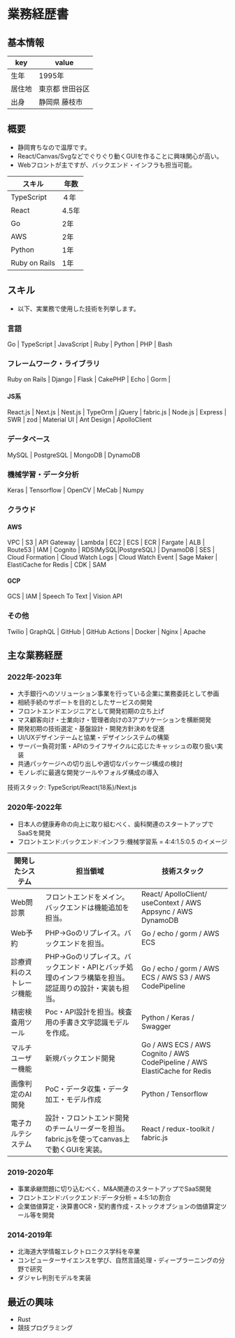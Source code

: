 # 業務経歴書

## 基本情報

|key|value|
|----|----|
|生年|1995年|
|居住地|東京都 世田谷区|
|出身|静岡県 藤枝市|

## 概要

- 静岡育ちなので温厚です。
- React/Canvas/Svgなどでぐりぐり動くGUIを作ることに興味関心が高い。
- Webフロントが主ですが、バックエンド・インフラも担当可能。

| スキル | 年数 |
|------------|----|
| TypeScript | ４年 |
| React | 4.5年 |
| Go | 2年 |
| AWS | 2年 |
| Python | 1年 |
| Ruby on Rails | 1年 |


## スキル
- 以下、実業務で使用した技術を列挙します。

### 言語
Go | TypeScript | JavaScript | Ruby | Python | PHP  | Bash

### フレームワーク・ライブラリ
Ruby on Rails | Django | Flask | CakePHP | Echo | Gorm | 

#### JS系
React.js | Next.js | Nest.js | TypeOrm | jQuery | fabric.js | Node.js | Express | SWR | zod | Material UI | Ant Design | ApolloClient

### データベース
MySQL | PostgreSQL | MongoDB | DynamoDB 

### 機械学習・データ分析
Keras | Tensorflow | OpenCV | MeCab | Numpy

### クラウド

#### AWS
VPC | S3 | API Gateway | Lambda | EC2 | ECS | ECR | Fargate | ALB | Route53 | IAM | Cognito | RDS(MySQL|PostgreSQL) | DynamoDB | SES | Cloud Formation | Cloud Watch Logs | Cloud Watch Event | Sage Maker | ElastiCache for Redis | CDK | SAM 

#### GCP
GCS | IAM | Speech To Text | Vision API

### その他
Twilio | GraphQL | GitHub | GitHub Actions | Docker | Nginx | Apache 

## 主な業務経歴

### 2022年-2023年
- 大手銀行へのソリューション事業を行っている企業に業務委託として参画
- 相続手続のサポートを目的としたサービスの開発
- フロントエンドエンジニアとして開発初期の立ち上げ
- マス顧客向け・士業向け・管理者向けの3アプリケーションを横断開発
- 開発初期の技術選定・基盤設計・開発方針決めを促進
- UI/UXデザインテームと協業・デザインシステムの構築
- サーバー負荷対策・APIのライフサイクルに応じたキャッシュの取り扱い実装
- 共通パッケージへの切り出しや適切なパッケージ構成の検討
- モノレポに最適な開発ツールやフォルダ構成の導入

技術スタック: TypeScript/React(18系)/Next.js

### 2020年-2022年
- 日本人の健康寿命の向上に取り組むべく、歯科関連のスタートアップでSaaSを開発
- フロントエンド:バックエンド:インフラ:機械学習系 = 4:4:1.5:0.5 のイメージ

|開発したシステム|担当領域|技術スタック|
|------------|-------|---------|
| Web問診票 | フロントエンドをメイン。バックエンドは機能追加を担当。| React/ ApolloClient/ useContext / AWS Appsync / AWS DynamoDB |
| Web予約 | PHP→Goのリプレイス。バックエンドを担当。| Go / echo / gorm / AWS ECS |
| 診療資料のストレージ機能 | PHP→Goのリプレイス。バックエンド・APIとバッチ処理のインフラ構築を担当。認証周りの設計・実装も担当。 | Go / echo / gorm / AWS ECS / AWS S3 / AWS CodePipeline |
| 精密検査用ツール | Poc・API設計を担当。検査用の手書き文字認識モデルを作成。 | Python / Keras / Swagger |
| マルチユーザー機能 | 新規バックエンド開発 | Go / AWS ECS / AWS Cognito / AWS CodePipeline / AWS ElastiCache for Redis |
| 画像判定のAI開発 | PoC・データ収集・データ加工・モデル作成 | Python / Tensorflow |
| 電子カルテシステム | 設計・フロントエンド開発のチームリーダーを担当。fabric.jsを使ってcanvas上で動くGUIを実装。 | React / redux-toolkit / fabric.js |

### 2019-2020年
- 事業承継問題に切り込むべく、M&A関連のスタートアップでSaaS開発
- フロントエンド:バックエンド:データ分析 = 4:5:1の割合
- 企業価値算定・決算書OCR・契約書作成・ストックオプションの価値算定ツール等を開発

### 2014-2019年
- 北海道大学情報エレクトロニクス学科を卒業
- コンピューターサイエンスを学び、自然言語処理・ディープラーニングの分野で研究
- ダジャレ判別モデルを実装

## 最近の興味

- Rust
- 競技プログラミング
